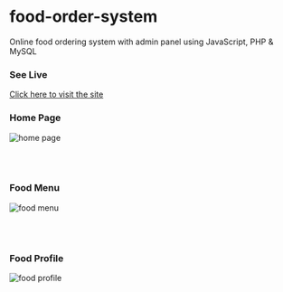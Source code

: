 # food-order-system
Online food ordering system with admin panel using JavaScript, PHP &amp; MySQL

### See Live
[Click here to visit the site](http://food-order-system.42web.io/)

### Home Page
![home page](https://github.com/sakib-75/food-order-system/blob/main/images/home-screenshot.png)

<br><br>

### Food Menu
![food menu](https://github.com/sakib-75/food-order-system/blob/main/images/foodmenu-screenshot.png)

<br><br>

### Food Profile
![food profile](https://github.com/sakib-75/food-order-system/blob/main/images/foodprofile-screenshot.png)
